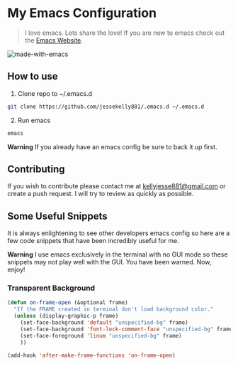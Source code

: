 # My Emacs Configuration
> I love emacs. Lets share the love! If you are new to emacs check out the [Emacs Website](https://www.gnu.org/software/emacs/).

![made-with-emacs](https://img.shields.io/badge/Made%20with-Emacs%20Lisp-8b0000.svg)

## How to use

1. Clone repo to ~/.emacs.d

```bash
git clone https://github.com/jessekelly881/.emacs.d ~/.emacs.d
```

2. Run emacs

```bash
emacs
```

**Warning** If you already have an emacs config be sure to back it up first.


## Contributing

If you wish to contribute please contact me at kellyjesse881@gmail.com or create a push request. I will try to review as quickly as possible.


## Some Useful Snippets

It is always enlightening to see other developers emacs config so here are a few code snippets that have been incredibly useful for me.

**Warning** I use emacs exclusively in the terminal with no GUI mode so these snippets may not play well with the GUI. You have been warned. Now, enjoy!

### Transparent Background
```lisp
(defun on-frame-open (&optional frame)
  "If the FRAME created in terminal don't load background color."
  (unless (display-graphic-p frame)
    (set-face-background 'default "unspecified-bg" frame)
    (set-face-background 'font-lock-comment-face "unspecified-bg" frame)
    (set-face-foreground 'linum "unspecified-bg" frame)
    ))

(add-hook 'after-make-frame-functions 'on-frame-open)
```
